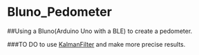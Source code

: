Bluno_Pedometer
===============


##Using a Bluno(Arduino Uno with a BLE) to create a pedometer.

###TO DO
to use [KalmanFilter](https://github.com/TKJElectronics/KalmanFilter) and make more precise results.
